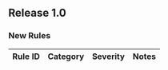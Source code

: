 ## Release 1.0

### New Rules

 Rule ID  | Category           | Severity | Notes                                
----------|--------------------|----------|--------------------------------------
      